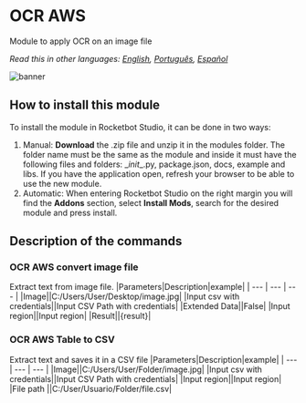 # OCR AWS
  
Module to apply OCR on an image file  

*Read this in other languages: [English](Manual_OCR-AWS.md), [Português](Manual_OCR-AWS.pr.md), [Español](Manual_OCR-AWS.es.md)*
  
![banner](imgs/Banner_OCR-AWS.png)
## How to install this module
  
To install the module in Rocketbot Studio, it can be done in two ways:
1. Manual: __Download__ the .zip file and unzip it in the modules folder. The folder name must be the same as the module and inside it must have the following files and folders: \__init__.py, package.json, docs, example and libs. If you have the application open, refresh your browser to be able to use the new module.
2. Automatic: When entering Rocketbot Studio on the right margin you will find the **Addons** section, select **Install Mods**, search for the desired module and press install.  


## Description of the commands

### OCR AWS convert image file
  
Extract text from image file.
|Parameters|Description|example|
| --- | --- | --- |
|Image||C:/Users/User/Desktop/image.jpg|
|Input csv with credentials||Input CSV Path with credentials|
|Extended Data||False|
|Input region||Input region|
|Result||{result}|

### OCR AWS Table to CSV
  
Extract text and saves it in a CSV file
|Parameters|Description|example|
| --- | --- | --- |
|Image||C:/Users/User/Folder/image.jpg|
|Input csv with credentials||Input CSV Path with credentials|
|Input region||Input region|
|File path  ||C:/User/Usuario/Folder/file.csv|
